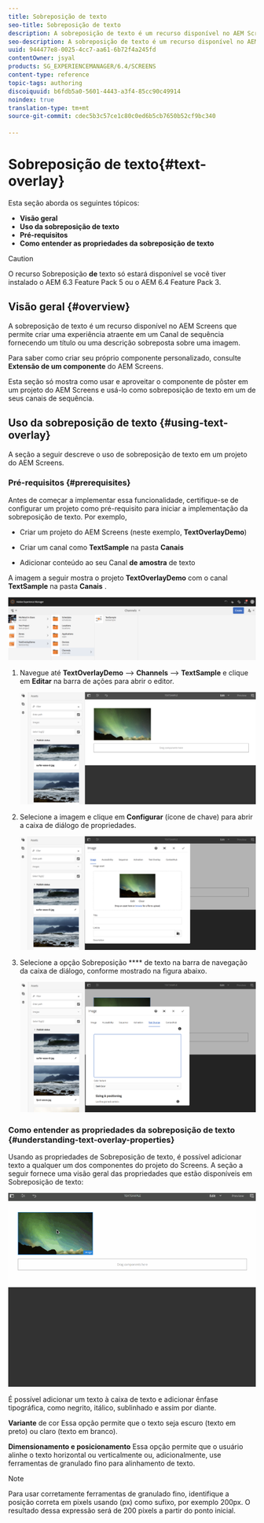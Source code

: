 ```yaml
---
title: Sobreposição de texto
seo-title: Sobreposição de texto
description: A sobreposição de texto é um recurso disponível no AEM Screens que permite criar uma experiência atraente em um Canal de sequência fornecendo um título ou uma descrição sobreposta sobre uma imagem. Siga esta página para saber mais.
seo-description: A sobreposição de texto é um recurso disponível no AEM Screens que permite criar uma experiência atraente em um Canal de sequência fornecendo um título ou uma descrição sobreposta sobre uma imagem. Siga esta página para saber mais.
uuid: 944477e8-0025-4cc7-aa61-6b72f4a245fd
contentOwner: jsyal
products: SG_EXPERIENCEMANAGER/6.4/SCREENS
content-type: reference
topic-tags: authoring
discoiquuid: b6fdb5a0-5601-4443-a3f4-85cc90c49914
noindex: true
translation-type: tm+mt
source-git-commit: cdec5b3c57ce1c80c0ed6b5cb7650b52cf9bc340

---
```



# Sobreposição de texto{#text-overlay}

Esta seção aborda os seguintes tópicos:

* **Visão geral**
* **Uso da sobreposição de texto**
* **Pré-requisitos**
* **Como entender as propriedades da sobreposição de texto**

>[!CAUTION]
>
>O recurso Sobreposição **de** texto só estará disponível se você tiver instalado o AEM 6.3 Feature Pack 5 ou o AEM 6.4 Feature Pack 3.

## Visão geral {#overview}

A sobreposição de texto é um recurso disponível no AEM Screens que permite criar uma experiência atraente em um Canal de sequência fornecendo um título ou uma descrição sobreposta sobre uma imagem.

Para saber como criar seu próprio componente personalizado, consulte **Extensão de um componente** do AEM Screens.

Esta seção só mostra como usar e aproveitar o componente de pôster em um projeto do AEM Screens e usá-lo como sobreposição de texto em um de seus canais de sequência.

## Uso da sobreposição de texto {#using-text-overlay}

A seção a seguir descreve o uso de sobreposição de texto em um projeto do AEM Screens.

### Pré-requisitos {#prerequisites}

Antes de começar a implementar essa funcionalidade, certifique-se de configurar um projeto como pré-requisito para iniciar a implementação da sobreposição de texto. Por exemplo,

* Criar um projeto do AEM Screens (neste exemplo, **TextOverlayDemo**)

* Criar um canal como **TextSample** na pasta **Canais**

* Adicionar conteúdo ao seu Canal **de amostra** de texto

A imagem a seguir mostra o projeto **TextOverlayDemo** com o canal **TextSample** na pasta **Canais** .

![screen_shot_2018-12-16at75908pm](assets/screen_shot_2018-12-16at75908pm.png)

1. Navegue até **TextOverlayDemo** —> **Channels** —> **TextSample** e clique em **Editar** na barra de ações para abrir o editor.

   ![screen_shot_2018-12-16at80017pm](assets/screen_shot_2018-12-16at80017pm.png)

1. Selecione a imagem e clique em **Configurar** (ícone de chave) para abrir a caixa de diálogo de propriedades.

   ![screen_shot_2018-12-16at80221pm](assets/screen_shot_2018-12-16at80221pm.png)

1. Selecione a opção Sobreposição **** de texto na barra de navegação da caixa de diálogo, conforme mostrado na figura abaixo.

   ![screen_shot_2018-12-16at80424pm](assets/screen_shot_2018-12-16at80424pm.png)

### Como entender as propriedades da sobreposição de texto {#understanding-text-overlay-properties}

Usando as propriedades de Sobreposição de texto, é possível adicionar texto a qualquer um dos componentes do projeto do Screens. A seção a seguir fornece uma visão geral das propriedades que estão disponíveis em Sobreposição de texto:

![text](assets/text.gif)

É possível adicionar um texto à caixa de texto e adicionar ênfase tipográfica, como negrito, itálico, sublinhado e assim por diante.

**Variante** de cor Essa opção permite que o texto seja escuro (texto em preto) ou claro (texto em branco).

**Dimensionamento e posicionamento** Essa opção permite que o usuário alinhe o texto horizontal ou verticalmente ou, adicionalmente, use ferramentas de granulado fino para alinhamento de texto.

>[!NOTE]
>
>Para usar corretamente ferramentas de granulado fino, identifique a posição correta em pixels usando (px) como sufixo, por exemplo 200px. O resultado dessa expressão será de 200 pixels a partir do ponto inicial.

